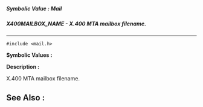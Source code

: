 ##### Symbolic Value : Mail
##### X400MAILBOX_NAME - X.400 MTA mailbox filename.
---
```
#include <mail.h>
```

**Symbolic Values :**



**Description :**

X.400 MTA mailbox filename.


**See Also :**
---
